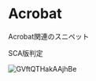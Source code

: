 # Acrobat
Acrobat関連のスニペット


SCA版判定  

![GVftQTHakAAjhBe](https://github.com/user-attachments/assets/9c3ad032-6eea-4daa-a57f-77b15a0004b5)



